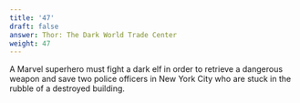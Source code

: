 ```yaml
---
title: '47'
draft: false
answer: Thor: The Dark World Trade Center
weight: 47
---
```

A Marvel superhero must fight a dark elf in order to retrieve a dangerous weapon and save two police officers in New York City who are stuck in the rubble of a destroyed building.